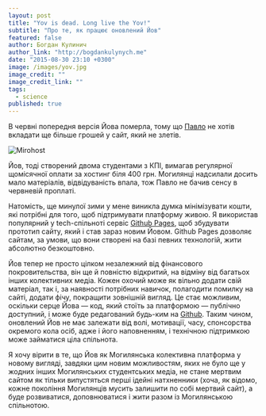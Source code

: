 ```yaml
---
layout: post
title: "Yov is dead. Long live the Yov!"
subtitle: "Про те, як працює оновлений Йов"
featured: false
author: Богдан Кулинич
author_link: "http://bogdankulynych.me"
date: "2015-08-30 23:10 +0300"
image: /images/yov.jpg
image_credit: ""
image_credit_link: ""
tags: 
  - science
published: true
---
```



В червні попередня версія Йова померла, тому що [Павло](https://www.facebook.com/bondarenkopavlo) не хотів вкладати ще більше грошей у сайт, який не злетів.

![Mirohost](https://scontent-bru2-1.xx.fbcdn.net/hphotos-xpt1/t31.0-8/s720x720/11289429_929389600441297_8490689269719896937_o.jpg)

Йов, тоді створений двома студентами з КПІ, вимагав регулярної щомісячної оплати за хостинг біля 400 грн. Могилянці  надсилали досить мало матеріалів, відвідуваність впала, тож Павло не бачив сенсу в червневій проплаті.

Натомість, ще минулої зими у мене виникла думка мінімізувати кошти, які потрібні для того, щоб підтримувати платформу живою. Я використав популярний у tech-спільноті сервіс [Github Pages](http://pages.github.com), щоб збудувати прототип сайту, який і став зараз новим Йовом. Github Pages дозволяє сайтам, за умови, що вони створені на базі певних технологій, жити абсолютно безкоштовно.

Йов тепер не просто цілком незалежний від фінансового покровительства, він ще й повністю відкритий, на відміну від багатьох інших колективних медіа. Кожен охочий може як вільно додати свій матеріал, так і, за наявності потрібних навичок, полагодити помилку на сайті, додати фічу, покращити зовнішній вигляд. Це стає можливим, оскільки серце Йова — код, який стоїть за платформою — публічно доступний, і може буде редагований будь-ким на [Github](http://github.com/boretskyi/boretskyi.github.io). Таким чином, оновлений Йов не має залежати від волі, мотивації, часу, спонсорства окремого кола осіб, адже і його наповненням, і технічною підтримкою може займатися ціла спільнота.

Я хочу вірити в те, що Йов як Могилянська колективна платформа у новому вигляді, завдяки цим новим можливостям, яких не було ще у жодних інших Могилянських студентських медіа, не стане мертвим сайтом як тільки випустяться перші ідейні натхненники (хоча, як відомо, кожне покоління Могилянців мусить залишити по собі мертвий сайт), а буде розвиватися, доповнюватися і жити разом із Могилянською спільнотою.

